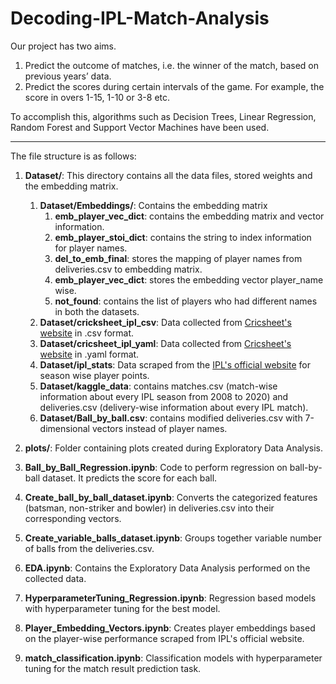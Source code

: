 # Decoding-IPL-Match-Analysis

Our project has two aims. 
1. Predict the
outcome of matches, i.e. the winner of the match, based
on previous years’ data. 
2. Predict the
scores during certain intervals of the game. For example,
the score in overs 1-15, 1-10 or 3-8 etc.

To accomplish this, algorithms such as Decision Trees, Linear
Regression, Random Forest and Support Vector Machines
have been used.

---


The file structure is as follows:

1. **Dataset/**: This directory contains all the data files, stored weights and the embedding matrix. 
    1. **Dataset/Embeddings/**: Contains the embedding matrix 
        1. **emb_player_vec_dict**: contains the embedding matrix and vector information.
        2. **emb_player_stoi_dict**: contains the string to index information for player names.
        3. **del_to_emb_final**: stores the mapping of player names from deliveries.csv to embedding matrix.
        4. **emb_player_vec_dict**: stores the embedding vector player_name wise.
        5. **not_found**: contains the list of players who had different names in both the datasets.
    2. **Dataset/cricksheet_ipl_csv**: Data collected from [Cricsheet's website](https://cricsheet.org/) in .csv format.
    3. **Dataset/cricsheet_ipl_yaml**:  Data collected from [Cricsheet's website](https://cricsheet.org/) in .yaml format.  
    4. **Dataset/ipl_stats**: Data scraped from the [IPL's official website](https://www.iplt20.com/) for season wise player points.
    5. **Dataset/kaggle_data**: contains matches.csv (match-wise information about every IPL season from 2008 to 2020) and deliveries.csv (delivery-wise information about every IPL match).
    6. **Dataset/Ball_by_ball.csv**: contains modified deliveries.csv with 7-dimensional vectors instead of player names.

2. **plots/**: Folder containing plots created during Exploratory Data Analysis.

3. **Ball_by_Ball_Regression.ipynb**: Code to perform regression on ball-by-ball dataset. It predicts the score for each ball.

4. **Create_ball_by_ball_dataset.ipynb**: Converts the categorized features (batsman, non-striker and bowler) in deliveries.csv into their corresponding vectors.

5. **Create_variable_balls_dataset.ipynb**: Groups together variable number of balls from the deliveries.csv.

6. **EDA.ipynb**: Contains the Exploratory Data Analysis performed on the collected data. 

7. **HyperparameterTuning_Regression.ipynb**: Regression based models with hyperparameter tuning for the best model.

8. **Player_Embedding_Vectors.ipynb**: Creates player embeddings based on the player-wise performance scraped from IPL's official website.

9. **match_classification.ipynb**: Classification models with hyperparameter tuning for the match result prediction task.                         











  







